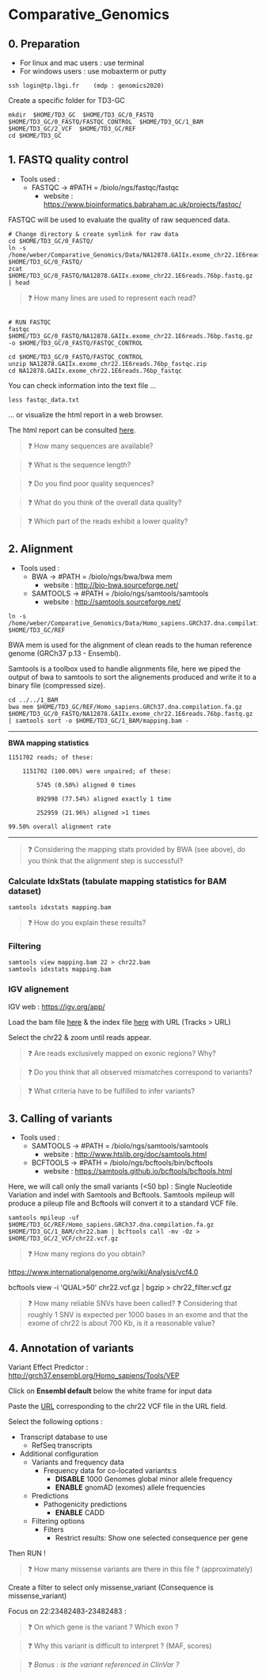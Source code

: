 # Comparative_Genomics

## 0. Preparation

* For linux and mac users : use terminal
* For windows users : use mobaxterm or putty
```
ssh login@tp.lbgi.fr	(mdp : genomics2020)
```

Create a specific folder for TD3-GC
```
mkdir  $HOME/TD3_GC  $HOME/TD3_GC/0_FASTQ  $HOME/TD3_GC/0_FASTQ/FASTQC_CONTROL  $HOME/TD3_GC/1_BAM  $HOME/TD3_GC/2_VCF  $HOME/TD3_GC/REF
cd $HOME/TD3_GC
```

## 1. FASTQ quality control

* Tools used : 
	* FASTQC -> #PATH = /biolo/ngs/fastqc/fastqc
		* website : https://www.bioinformatics.babraham.ac.uk/projects/fastqc/

FASTQC will be used to evaluate the quality of raw sequenced data.

```
# Change directory & create symlink for raw data
cd $HOME/TD3_GC/0_FASTQ/
ln -s /home/weber/Comparative_Genomics/Data/NA12878.GAIIx.exome_chr22.1E6reads.76bp.fastq.gz $HOME/TD3_GC/0_FASTQ/ 
zcat $HOME/TD3_GC/0_FASTQ/NA12878.GAIIx.exome_chr22.1E6reads.76bp.fastq.gz | head 
```
 > :question: How many lines are used to represent each read?


```

# RUN FASTQC
fastqc $HOME/TD3_GC/0_FASTQ/NA12878.GAIIx.exome_chr22.1E6reads.76bp.fastq.gz -o $HOME/TD3_GC/0_FASTQ/FASTQC_CONTROL

cd $HOME/TD3_GC/0_FASTQ/FASTQC_CONTROL
unzip NA12878.GAIIx.exome_chr22.1E6reads.76bp_fastqc.zip
cd NA12878.GAIIx.exome_chr22.1E6reads.76bp_fastqc
```

You can check information into the text file ...

```
less fastqc_data.txt
```
... or visualize the html report in a web browser.

The html report can be consulted [here](http://lbgi.fr/~weber/GC/TD3/0_FASTQ/FASTQC_report.html).



> :question: How many sequences are available?

> :question: What is the sequence length?

> :question: Do you find poor quality sequences?

> :question: What do you think of the overall data quality?

> :question: Which part of the reads exhibit a lower quality? 



## 2. Alignment
* Tools used : 
	* BWA -> #PATH = /biolo/ngs/bwa/bwa mem
		* website : http://bio-bwa.sourceforge.net/
	* SAMTOOLS -> #PATH = /biolo/ngs/samtools/samtools
		* website : http://samtools.sourceforge.net/

```
ln -s /home/weber/Comparative_Genomics/Data/Homo_sapiens.GRCh37.dna.compilation.fa.gz $HOME/TD3_GC/REF
```

BWA mem is used for the alignment of clean reads to the human reference genome (GRCh37 p.13 - Ensembl). 

Samtools is a toolbox used to handle alignments file, here we piped the output of bwa to samtools to sort the alignements produced and write it to a binary file (compressed size).  
```
cd ../../1_BAM
bwa mem $HOME/TD3_GC/REF/Homo_sapiens.GRCh37.dna.compilation.fa.gz $HOME/TD3_GC/0_FASTQ/NA12878.GAIIx.exome_chr22.1E6reads.76bp.fastq.gz | samtools sort -o $HOME/TD3_GC/1_BAM/mapping.bam -
```

---
**BWA mapping statistics**


	1151702 reads; of these:

		1151702 (100.00%) were unpaired; of these:

			5745 (0.50%) aligned 0 times

			892998 (77.54%) aligned exactly 1 time

			252959 (21.96%) aligned >1 times

	99.50% overall alignment rate

---

> :question: Considering the mapping stats provided by BWA (see above), do you think that the alignment step is successful?



### Calculate IdxStats (tabulate mapping statistics for BAM dataset)
```
samtools idxstats mapping.bam
```

> :question: How do you explain these results?


### Filtering
```
samtools view mapping.bam 22 > chr22.bam
samtools idxstats mapping.bam

```

### IGV alignement 

IGV web : https://igv.org/app/

Load the bam file [here](https://lbgi.fr/~weber/GC/TD3/1_BAM/chr22.bam) & the index file [here](https://lbgi.fr/~weber/GC/TD3/1_BAM/chr22.bam) with URL (Tracks > URL)

Select the chr22 & zoom until reads appear.


> :question: Are reads exclusively mapped on exonic regions? Why?

> :question: Do you think that all observed mismatches correspond to variants? 

> :question: What criteria have to be fulfilled to infer variants?



## 3. Calling of variants
* Tools used : 
	* SAMTOOLS -> #PATH = /biolo/ngs/samtools/samtools
		* website : http://www.htslib.org/doc/samtools.html
	* BCFTOOLS -> #PATH = /biolo/ngs/bcftools/bin/bcftools
		* website : https://samtools.github.io/bcftools/bcftools.html

Here, we will call only the small variants (<50 bp) : Single Nucleotide Variation and indel with Samtools and Bcftools.
Samtools mpileup will produce a pileup file and Bcftools will convert it to a standard VCF file.

```
samtools mpileup -uf $HOME/TD3_GC/REF/Homo_sapiens.GRCh37.dna.compilation.fa.gz  $HOME/TD3_GC/1_BAM/chr22.bam | bcftools call -mv -Oz > $HOME/TD3_GC/2_VCF/chr22.vcf.gz
```

> :question: How many regions do you obtain? 


https://www.internationalgenome.org/wiki/Analysis/vcf4.0

bcftools view -i 'QUAL>50' chr22.vcf.gz | bgzip > chr22_filter.vcf.gz

> :question: How many reliable SNVs have been called? 
> :question: Considering that roughly 1 SNV is expected per 1000 bases in an exome and that the exome of chr22 is about 700 Kb, is it a reasonable value?


## 4. Annotation of variants 


Variant Effect Predictor : http://grch37.ensembl.org/Homo_sapiens/Tools/VEP

<p class="callout warning">Click on <b>Ensembl default</b> below the white frame for input data </p>

Paste the [URL](http://lbgi.fr/~weber/GC/TD3/2_VCF/chr22_filter.vcf.gz) corresponding to the chr22 VCF file in the URL field.

Select the following options :
- Transcript database to use
  - RefSeq transcripts
- Additional configuration
  - Variants and frequency data
    - Frequency data for co-located variants:s
      - **DISABLE** 1000 Genomes global minor allele frequency
      - **ENABLE** gnomAD (exomes) allele frequencies
  - Predictions
    - Pathogenicity predictions
      - **ENABLE** CADD
  - Filtering options
    - Filters
      - Restrict results: Show one selected consequence per gene

Then RUN !

> :question: How many missense variants are there in this file ? (approximately)

Create a filter to select only missense_variant (Consequence is missense_variant)

Focus on 22:23482483-23482483 :

> :question: On which gene is the variant ? Which exon ?

> :question: Why this variant is difficult to interpret ? (MAF, scores)

> :question: *Bonus : is the variant referenced in ClinVar ?*  
